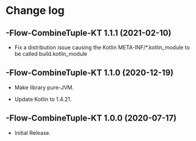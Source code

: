 # Change log

-Flow-CombineTuple-KT 1.1.1 (2021-02-10)
--------------------------------

- Fix a distribution issue causing the Kotlin META-INF/*.kotlin_module to be called build.kotlin_module

-Flow-CombineTuple-KT 1.1.0 (2020-12-19)
--------------------------------

- Make library pure-JVM.

- Update Kotlin to 1.4.21.

-Flow-CombineTuple-KT 1.0.0 (2020-07-17)
--------------------------------

- Initial Release.